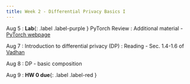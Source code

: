 ```yaml
---
title: Week 2 - Differential Privacy Basics I
---
```


Aug 5
: **Lab**{: .label .label-purple } PyTorch Review
  : Additional material - [PyTorch webpage](https://pytorch.org/tutorials/beginner/introyt) 

Aug 7
: Introduction to differential privacy (DP)
  : Reading - Sec. 1.4-1.6 of [Vadhan](https://privacytools.seas.harvard.edu/files/privacytools/files/complexityprivacy_1.pdf)

Aug 8
: DP - basic composition

Aug 9
: **HW 0 due**{: .label .label-red }
